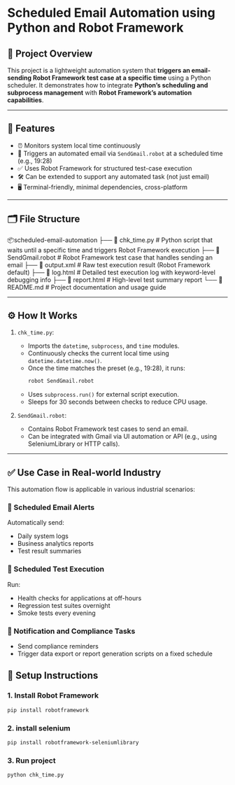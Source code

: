 # Scheduled Email Automation using Python and Robot Framework

## 📌 Project Overview

This project is a lightweight automation system that **triggers an email-sending Robot Framework test case at a specific time** using a Python scheduler. It demonstrates how to integrate **Python’s scheduling and subprocess management** with **Robot Framework’s automation capabilities**.

---

## 🧠 Features

- ⏰ Monitors system local time continuously
- 📨 Triggers an automated email via `SendGmail.robot` at a scheduled time (e.g., 19:28)
- ✅ Uses Robot Framework for structured test-case execution
- 🛠️ Can be extended to support any automated task (not just email)
- 🖥️ Terminal-friendly, minimal dependencies, cross-platform

---

## 🗂️ File Structure
📦scheduled-email-automation
├── 📄 chk_time.py            # Python script that waits until a specific time and triggers Robot Framework execution
├── 🤖 SendGmail.robot        # Robot Framework test case that handles sending an email
├── 📄 output.xml             # Raw test execution result (Robot Framework default)
├── 📄 log.html               # Detailed test execution log with keyword-level debugging info
├── 📄 report.html            # High-level test summary report
└── 📘 README.md              # Project documentation and usage guide

---

## ⚙️ How It Works

1. `chk_time.py`:
   - Imports the `datetime`, `subprocess`, and `time` modules.
   - Continuously checks the current local time using `datetime.datetime.now()`.
   - Once the time matches the preset (e.g., 19:28), it runs:
     ```bash
     robot SendGmail.robot
     ```
   - Uses `subprocess.run()` for external script execution.
   - Sleeps for 30 seconds between checks to reduce CPU usage.

2. `SendGmail.robot`:
   - Contains Robot Framework test cases to send an email.
   - Can be integrated with Gmail via UI automation or API (e.g., using SeleniumLibrary or HTTP calls).

---

## ✅ Use Case in Real-world Industry

This automation flow is applicable in various industrial scenarios:

### 🔹 Scheduled Email Alerts
Automatically send:
- Daily system logs
- Business analytics reports
- Test result summaries

### 🔹 Scheduled Test Execution
Run:
- Health checks for applications at off-hours
- Regression test suites overnight
- Smoke tests every evening

### 🔹 Notification and Compliance Tasks
- Send compliance reminders
- Trigger data export or report generation scripts on a fixed schedule



## 🚀 Setup Instructions

### 1. Install Robot Framework
```bash
pip install robotframework
```
### 2. install selenium

```bash
pip install robotframework-seleniumlibrary
```

### 3. Run project

```bash
python chk_time.py
```
